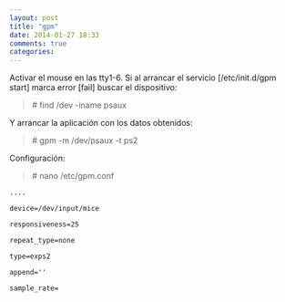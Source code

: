 ```yaml
---
layout: post
title: "gpm"
date: 2014-01-27 18:33
comments: true
categories: 
---
```

Activar el mouse en las tty1-6. Si al arrancar el servicio [/etc/init.d/gpm start] marca error [fail] buscar el dispositivo:

>\# find /dev -iname psaux

Y arrancar la aplicación con los datos obtenidos:

>\# gpm -m /dev/psaux -t ps2

Configuración:

>\# nano /etc/gpm.conf 

	....

	device=/dev/input/mice 

	responsiveness=25 

	repeat_type=none 

	type=exps2 

	append='' 

	sample_rate=

